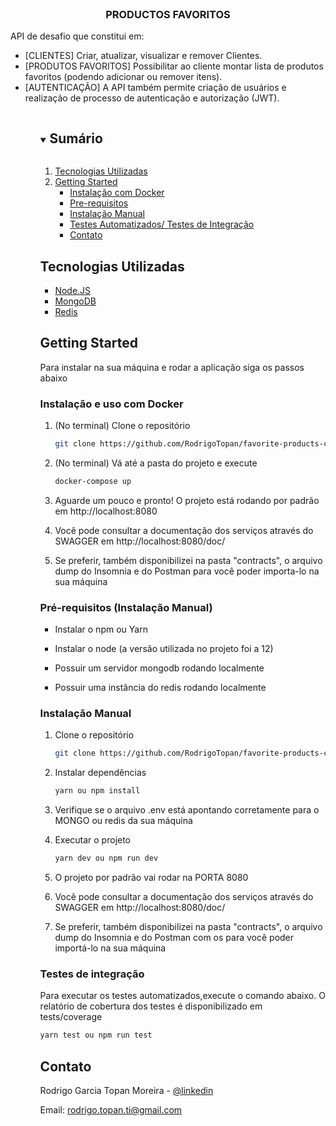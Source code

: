 <!-- PROJECT LOGO -->
<br />
<p align="center">
  <h3 align="center">PRODUCTOS FAVORITOS</h3>

  <p align="justify">
    API de desafio que constitui em:<br>
    <ul>
    <li>[CLIENTES] Criar, atualizar, visualizar e remover ​Clientes.</li>
    <li>[PRODUTOS FAVORITOS] Possibilitar ao cliente montar lista de produtos favoritos (podendo adicionar ou remover itens). </li>
    <li>[AUTENTICAÇÃO] A API também permite criação de usuários e realização de processo de autenticação e autorização (JWT).</li>
    <ul>
  </p>
</p>



<!-- TABLE OF CONTENTS -->
<details open="open">
  <summary><h2 style="display: inline-block">Sumário</h2></summary>
  <ol>
    <li><a href="#tech">Tecnologias Utilizadas</a></li>
    <li>
      <a href="#getting-started">Getting Started</a>
      <ul>
        <li><a href="#docker-installation">Instalação com Docker</a></li>
        <li><a href="#prerequisites">Pre-requisitos</a></li>
        <li><a href="#installation">Instalação Manual</a></li>
        <li><a href="#tests">Testes Automatizados/ Testes de Integração</a></li>
        <li><a href="#contact">Contato</a></li>
      </ul>
    </li>
  </ol>
</details>



<div id="tech"></div>

## Tecnologias Utilizadas

* [Node.JS](https://nodejs.org/en/)
* [MongoDB](https://www.mongodb.com/)
* [Redis](https://redis.io/)



<div id="getting-started"></div>

## Getting Started

Para instalar na sua máquina e rodar a aplicação siga os passos abaixo


<div id="docker-installation"></div>

### Instalação e uso com Docker

1. (No terminal) Clone o repositório
   ```sh
   git clone https://github.com/RodrigoTopan/favorite-products-challenge
   ```

2. (No terminal) Vá até a pasta do projeto e execute
   ```sh
   docker-compose up
   ```

4. Aguarde um pouco e pronto! O projeto está rodando por padrão em http://localhost:8080

5. Você pode consultar a documentação dos serviços através do SWAGGER em http://localhost:8080/doc/

6. Se preferir, também disponibilizei na pasta "contracts", o arquivo dump do Insomnia e do Postman para você poder importa-lo na sua máquina

<div id="prerequisites"></div>

### Pré-requisitos (Instalação Manual)

* Instalar o npm ou Yarn

* Instalar o node (a versão utilizada no projeto foi a 12)

* Possuir um servidor mongodb rodando localmente

* Possuir uma instância do redis rodando localmente

<div id="installation"></div>

### Instalação Manual

1. Clone o repositório
   ```sh
   git clone https://github.com/RodrigoTopan/favorite-products-challenge
   ```
2. Instalar dependências
   ```sh
   yarn ou npm install
   ```

3. Verifique se o arquivo .env está apontando corretamente para o MONGO ou redis da sua máquina

4. Executar o projeto
   ```sh
   yarn dev ou npm run dev
   ```

5. O projeto por padrão vai rodar na PORTA 8080

6. Você pode consultar a documentação dos serviços através do SWAGGER em http://localhost:8080/doc/

7. Se preferir, também disponibilizei na pasta "contracts", o arquivo dump do Insomnia e do Postman com os para você poder importá-lo na sua máquina


<div id="tests"></div>

### Testes de integração


Para executar os testes automatizados,execute o comando abaixo. O relatório de cobertura dos testes é disponibilizado em tests/coverage
   ```sh
   yarn test ou npm run test
   ```


<div id="contact"></div>

## Contato

Rodrigo Garcia Topan Moreira - [@linkedin](https://www.linkedin.com/in/rodrigotopan)

Email: rodrigo.topan.ti@gmail.com

